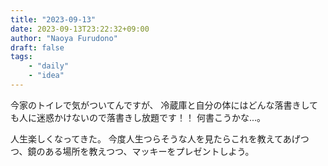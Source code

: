 ```yaml
---
title: "2023-09-13"
date: 2023-09-13T23:22:32+09:00
author: "Naoya Furudono"
draft: false
tags:
    - "daily"
    - "idea"
---
```


今家のトイレで気がついてんですが、
冷蔵庫と自分の体にはどんな落書きしても人に迷惑かけないので落書きし放題です！！
何書こうかな...。

人生楽しくなってきた。
今度人生つらそうな人を見たらこれを教えてあげつつ、鏡のある場所を教えつつ、マッキーをプレゼントしよう。

